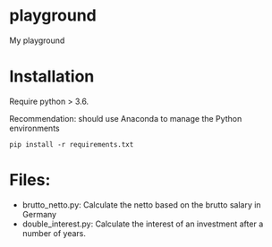 # playground
My playground

# Installation
Require python > 3.6. 

Recommendation: should use Anaconda to manage the Python environments

```
pip install -r requirements.txt
```

# Files:
- brutto_netto.py: Calculate the netto based on the brutto salary in Germany
- double_interest.py: Calculate the interest of an investment after a number of years.
